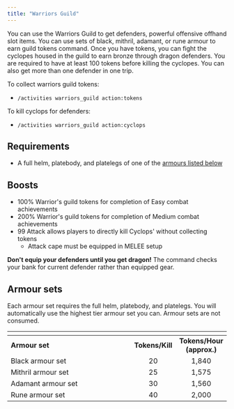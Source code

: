 ```yaml
---
title: "Warriors Guild"
---
```


You can use the Warriors Guild to get defenders, powerful offensive offhand slot items. You can use sets of black, mithril, adamant, or rune armour to earn guild tokens command. Once you have tokens, you can fight the cyclopes housed in the guild to earn bronze through dragon defenders. You are required to have at least 100 tokens before killing the cyclopes. You can also get more than one defender in one trip.

To collect warriors guild tokens:

- `/activities warriors_guild action:tokens`

To kill cyclops for defenders:

- `/activities warriors_guild action:cyclops`

## Requirements

- A full helm, platebody, and platelegs of one of the [armours listed below](warriors-guild.md#armour-sets)

## Boosts

- 100% Warrior's guild tokens for completion of Easy combat achievements
- 200% Warrior's guild tokens for completion of Medium combat achievements
- 99 Attack allows players to directly kill Cyclops' without collecting tokens
  - Attack cape must be equipped in MELEE setup

**Don't equip your defenders until you get dragon!** The command checks your bank for current defender rather than equipped gear.

## Armour sets

Each armour set requires the full helm, platebody, and platelegs. You will automatically use the highest tier armour set you can. Armour sets are not consumed.

<table><thead><tr><th width="330.3333333333333"></th><th align="center"></th><th align="center"></th></tr></thead><tbody><tr><td><strong>Armour set</strong></td><td align="center"><strong>Tokens/Kill</strong></td><td align="center"><strong>Tokens/Hour (approx.)</strong></td></tr><tr><td>Black armour set </td><td align="center">20</td><td align="center">1,840</td></tr><tr><td>Mithril armour set </td><td align="center">25</td><td align="center">1,575</td></tr><tr><td>Adamant armour set </td><td align="center">30</td><td align="center">1,560</td></tr><tr><td>Rune armour set </td><td align="center">40</td><td align="center">2,000</td></tr></tbody></table>
